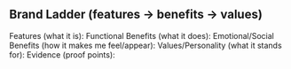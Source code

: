 ## Brand Ladder (features → benefits → values)

Features (what it is): 
Functional Benefits (what it does): 
Emotional/Social Benefits (how it makes me feel/appear): 
Values/Personality (what it stands for): 
Evidence (proof points): 

